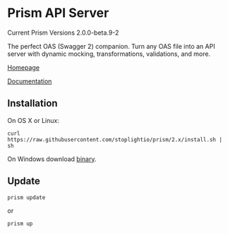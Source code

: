 # Prism API Server

Current Prism Versions 2.0.0-beta.9-2

The perfect OAS (Swagger 2) companion. Turn any OAS file into an API server with dynamic mocking, transformations, validations, and more.

[Homepage](http://stoplight.io/platform/prism?utm_source=github&utm_medium=prism)

[Documentation](https://help.stoplight.io/prism/getting-started?utm_source=github&utm_medium=prism)

## Installation

On OS X or Linux:

```
curl https://raw.githubusercontent.com/stoplightio/prism/2.x/install.sh | sh
```

On Windows download [binary](https://github.com/stoplightio/prism/releases).

## Update

```
prism update
```

or

```
prism up
```
